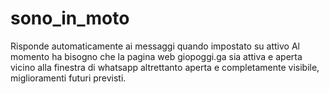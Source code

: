 # sono_in_moto
Risponde automaticamente ai messaggi quando impostato su attivo
Al momento ha bisogno che la pagina web giopoggi.ga sia attiva e aperta vicino alla finestra di whatsapp altrettanto aperta e completamente visibile, miglioramenti futuri previsti.

